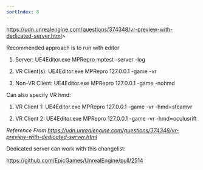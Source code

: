 ```yaml
---
sortIndex: 8
---
```


<https://udn.unrealengine.com/questions/374348/vr-preview-with-dedicated-server.html>>

Recommended approach is to run with editor

1. Server: UE4Editor.exe MPRepro mptest -server -log

1. VR Client(s): UE4Editor.exe MPRepro 127.0.0.1 -game -vr

1. Non-VR Client: UE4Editor.exe MPRepro 127.0.0.1 -game -nohmd

Can also specify VR hmd:

1. VR Client 1: UE4Editor.exe MPRepro 127.0.0.1 -game -vr -hmd=steamvr

1. VR Client 2: UE4Editor.exe MPRepro 127.0.0.1 -game -vr -hmd=oculusrift

*Reference From <https://udn.unrealengine.com/questions/374348/vr-preview-with-dedicated-server.html>*

Dedicated server can work with this changelist:

<https://github.com/EpicGames/UnrealEngine/pull/2514>
